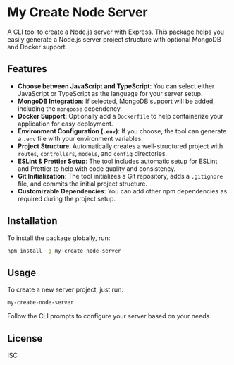 # My Create Node Server

A CLI tool to create a Node.js server with Express. This package helps you easily generate a Node.js server project structure with optional MongoDB and Docker support.

## Features

- **Choose between JavaScript and TypeScript**: You can select either JavaScript or TypeScript as the language for your server setup.
- **MongoDB Integration**: If selected, MongoDB support will be added, including the `mongoose` dependency.
- **Docker Support**: Optionally add a `Dockerfile` to help containerize your application for easy deployment.
- **Environment Configuration (`.env`)**: If you choose, the tool can generate a `.env` file with your environment variables.
- **Project Structure**: Automatically creates a well-structured project with `routes`, `controllers`, `models`, and `config` directories.
- **ESLint & Prettier Setup**: The tool includes automatic setup for ESLint and Prettier to help with code quality and consistency.
- **Git Initialization**: The tool initializes a Git repository, adds a `.gitignore` file, and commits the initial project structure.
- **Customizable Dependencies**: You can add other npm dependencies as required during the project setup.

## Installation

To install the package globally, run:

```bash
npm install -g my-create-node-server
```

## Usage

To create a new server project, just run:

```bash
my-create-node-server
```

Follow the CLI prompts to configure your server based on your needs.

## License

ISC